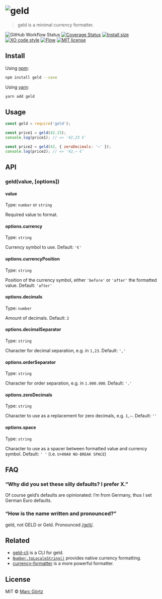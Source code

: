 # ![geld](media/logo.png)

> geld is a minimal currency formatter.

![GitHub Workflow Status](https://img.shields.io/github/workflow/status/dreamseer/geld/default/main)
[![Coverage Status](https://coveralls.io/repos/github/Dreamseer/geld/badge.svg?branch=main)](https://coveralls.io/github/Dreamseer/geld?branch=main)
[![Install size](https://packagephobia.now.sh/badge?p=geld)](https://packagephobia.now.sh/result?p=geld)
[![XO code style](https://img.shields.io/badge/code_style-XO-5ed9c7.svg)](https://github.com/sindresorhus/xo)
[![Flow](https://img.shields.io/npm/types/geld)](https://flow.org/)
[![MIT license](https://img.shields.io/github/license/dreamseer/geld.svg)](https://github.com/Dreamseer/geld/blob/main/LICENSE.md)

## Install

Using [npm](https://www.npmjs.com/get-npm):

```bash
npm install geld --save
```

Using [yarn](https://yarnpkg.com/):

```bash
yarn add geld
```

## Usage

```js
const geld = require('geld');

const price1 = geld(42.23);
console.log(price1); // => '42,23 €'

const price2 = geld(42, { zeroDecimals: '–' });
console.log(price2); // => '42,– €'
```

## API

### geld(value, [options])

#### value

Type: `number` or `string`

Required value to format.

#### options.currency

Type: `string`

Currency symbol to use.
Default: `'€'`

#### options.currencyPosition

Type: `string`

Position of the currency symbol, either `'before'` or `'after'` the formatted value.
Default: `'after'`

#### options.decimals

Type: `number`

Amount of decimals.
Default: `2`

#### options.decimalSeparator

Type: `string`

Character for decimal separation, e.g. in `1,23`.
Default: `','`

#### options.orderSeparator

Type: `string`

Character for order separation, e.g. in `1.000.000`.
Default: `'.'`

#### options.zeroDecimals

Type: `string`

Character to use as a replacement for zero decimals, e.g. `1,–`.
Default: `''`

#### options.space

Type: `string`

Character to use as a spacer between formatted value and currency symbol.
Default: `' '` (i.e. `U+00A0 NO-BREAK SPACE`)

## FAQ

### “Why did you set these silly defaults? I prefer X.”

Of course geld’s defaults are opinionated:
I’m from Germany, thus I set German Euro defaults.

### “How is the name written and pronounced?”

geld, not GELD or Geld. Pronounced [/ɡɛlt/](https://en.wiktionary.org/wiki/Geld).

## Related

* [geld-cli](https://github.com/dreamseer/geld-cli) is a CLI for geld.
* [`Number.toLocaleString()`](https://developer.mozilla.org/en-US/docs/Web/JavaScript/Reference/Global_Objects/Number/toLocaleString) provides native currency formatting.
* [currency-formatter](https://github.com/smirzaei/currency-formatter) is a more powerful formatter.

## License

MIT © [Marc Görtz](https://marcgoertz.de/)
